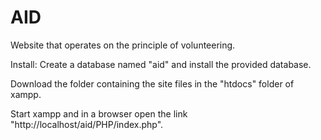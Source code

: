 # AID
Website that operates on the principle of volunteering.

Install:
Create a database named "aid" and install the provided database.

Download the folder containing the site files in the "htdocs" folder of xampp.

Start xampp and in a browser open the link "http://localhost/aid/PHP/index.php".
